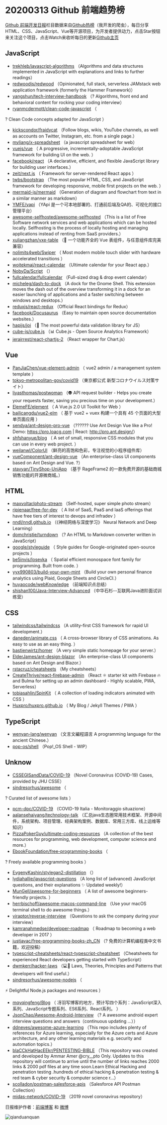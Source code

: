 # 20200313 Github 前端趋势榜

[Github 前端开发日报](http://caibaojian.com/c/news)栏目数据来自[Github热榜](http://news.caibaojian.com/)（我开发的爬虫），每日分享HTML、CSS、JavaScript、Vue等开源项目，为开发者提供动力，点击Star按钮来关注这个项目，点击Watch来收听每日的更新[Github主页](https://github.com/kujian/githubTrending)
## JavaScript

* [trekhleb/javascript-algorithms](https://github.com/trekhleb/javascript-algorithms) （Algorithms and data structures implemented in JavaScript with explanations and links to further readings）
* [redwoodjs/redwood](https://github.com/redwoodjs/redwood) （Opinionated, full stack, serverless JAMstack web application framework (formerly the Hammer Framework)）
* [yangshun/tech-interview-handbook](https://github.com/yangshun/tech-interview-handbook) （? Algorithms, front end and behavioral content for rocking your coding interview）
* [ryanmcdermott/clean-code-javascript](https://github.com/ryanmcdermott/clean-code-javascript) （
        
? Clean Code concepts adapted for JavaScript
      ）
* [kickscondor/fraidycat](https://github.com/kickscondor/fraidycat) （Follow blogs, wikis, YouTube channels, as well as accounts on Twitter, Instagram, etc. from a single page.）
* [myliang/x-spreadsheet](https://github.com/myliang/x-spreadsheet) （a javascript spreadsheet for web）
* [vuejs/vue](https://github.com/vuejs/vue) （
        A progressive, incrementally-adoptable JavaScript framework for building UI on the web.
      ）
* [facebook/react](https://github.com/facebook/react) （A declarative, efficient, and flexible JavaScript library for building user interfaces.）
* [zeit/next.js](https://github.com/zeit/next.js) （
        Framework for server-rendered React apps
      ）
* [twbs/bootstrap](https://github.com/twbs/bootstrap) （The most popular HTML, CSS, and JavaScript framework for developing responsive, mobile first projects on the web.
      ）
* [mermaid-js/mermaid](https://github.com/mermaid-js/mermaid) （Generation of diagram and flowchart from text in a similar manner as markdown）
* [YMFE/yapi](https://github.com/YMFE/yapi) （YApi 是一个可本地部署的、打通前后端及QA的、可视化的接口管理平台）
* [awesome-selfhosted/awesome-selfhosted](https://github.com/awesome-selfhosted/awesome-selfhosted) （This is a list of Free Software network services and web applications which can be hosted locally. Selfhosting is the process of locally hosting and managing applications instead of renting from SaaS providers.）
* [xuliangzhan/vxe-table](https://github.com/xuliangzhan/vxe-table) （&#x1f42c; 一个功能齐全的 Vue 表组件，与任意组件库完美兼容）
* [nolimits4web/Swiper](https://github.com/nolimits4web/swiper) （
        Most modern mobile touch slider with hardware accelerated transitions
      ）
* [wojtekmaj/react-calendar](https://github.com/wojtekmaj/react-calendar) （Ultimate calendar for your React app.）
* [NobyDa/Script](https://github.com/NobyDa/Script) （）
* [fullcalendar/fullcalendar](https://github.com/fullcalendar/fullcalendar) （Full-sized drag &amp; drop event calendar）
* [micheleg/dash-to-dock](https://github.com/micheleg/dash-to-dock) （A dock for the Gnome Shell. This extension moves the dash out of the overview transforming it in a dock for an easier launching of applications and a faster switching between windows and desktops.）
* [reduxjs/react-redux](https://github.com/reduxjs/react-redux) （Official React bindings for Redux）
* [facebook/Docusaurus](https://github.com/facebook/Docusaurus) （Easy to maintain open source documentation websites.）
* [hapijs/joi](https://github.com/hapijs/joi) （&#x1f3e2; The most powerful data validation library for JS）
* [cube-js/cube.js](https://github.com/cube-js/cube.js) （&#x1f4ca; Cube.js - Open Source Analytics Framework）
* [jerairrest/react-chartjs-2](https://github.com/jerairrest/react-chartjs-2) （React wrapper for Chart.js）

## Vue

* [PanJiaChen/vue-element-admin](https://github.com/PanJiaChen/vue-element-admin) （
        vue2 admin / a management system template
      ）
* [tokyo-metropolitan-gov/covid19](https://github.com/tokyo-metropolitan-gov/covid19) （東京都公式 新型コロナウイルス対策サイト）
* [liyasthomas/postwoman](https://github.com/liyasthomas/postwoman) （&#x1f47d; API request builder - Helps you create your requests faster, saving you precious time on your development.）
* [ElemeFE/element](https://github.com/ElemeFE/element) （
        A Vue.js 2.0 UI Toolkit for Web
      ）
* [bailicangdu/vue2-elm](https://github.com/bailicangdu/vue2-elm) （
        基于 vue2 + vuex 构建一个具有 45 个页面的大型单页面应用
      ）
* [sendya/ant-design-pro-vue](https://github.com/sendya/ant-design-pro-vue) （??&#x200d;???&#x200d;? Use Ant Design Vue like a Pro! Demo: <a href="https://pro.loacg.com" rel="nofollow">https://pro.loacg.com</a> | React: <a href="http://pro.ant.design/" rel="nofollow">http://pro.ant.design/</a>）
* [shfshanyue/blog](https://github.com/shfshanyue/blog) （
        A set of small, responsive CSS modules that you can use in every web project.
      ）
* [weilanwl/ColorUI](https://github.com/weilanwl/ColorUI) （鲜亮的高饱和色彩，专注视觉的小程序组件库）
* [vueComponent/ant-design-vue](https://github.com/vueComponent/ant-design-vue) （An enterprise-class UI components based on Ant Design and Vue. ?）
* [stavyan/TinyShop-UniApp](https://github.com/stavyan/TinyShop-UniApp) （基于 RageFrame2 的一款免费开源的基础商城销售功能的开源微商城。）

## HTML

* [maxvoltar/photo-stream](https://github.com/maxvoltar/photo-stream) （Self-hosted, super simple photo stream）
* [ripienaar/free-for-dev](https://github.com/ripienaar/free-for-dev) （
        A list of SaaS, PaaS and IaaS offerings that have free tiers of interest to devops and infradev
      ）
* [nndl/nndl.github.io](https://github.com/nndl/nndl.github.io) （《神经网络与深度学习》 Neural Network and Deep Learning）
* [domchristie/turndown](https://github.com/domchristie/turndown) （? An HTML to Markdown converter written in JavaScript）
* [google/styleguide](https://github.com/google/styleguide) （
        Style guides for Google-originated open-source projects
      ）
* [be5invis/Iosevka](https://github.com/be5invis/Iosevka) （
        Spatial efficient monospace font family for programming. Built from code.
      ）
* [yyx990803/build-your-own-mint](https://github.com/yyx990803/build-your-own-mint) （Build your own personal finance analytics using Plaid, Google Sheets and CircleCI.）
* [huyaocode/webKnowledge](https://github.com/huyaocode/webKnowledge) （前端知识点总结）
* [shishan100/Java-Interview-Advanced](https://github.com/shishan100/Java-Interview-Advanced) （中华石杉--互联网Java进阶面试训练营）

## CSS

* [tailwindcss/tailwindcss](https://github.com/tailwindcss/tailwindcss) （A utility-first CSS framework for rapid UI development.）
* [daneden/animate.css](https://github.com/daneden/animate.css) （
        A cross-browser library of CSS animations. As easy to use as an easy thing.
      ）
* [bastienwirtz/homer](https://github.com/bastienwirtz/homer) （A very simple static homepage for your server.）
* [ElderJames/ant-design-blazor](https://github.com/ElderJames/ant-design-blazor) （An enterprise-class UI components based on Ant Design and Blazor.）
* [rstacruz/cheatsheets](https://github.com/rstacruz/cheatsheets) （My cheatsheets）
* [CreateThrive/react-firebase-admin](https://github.com/CreateThrive/react-firebase-admin) （React ⚛️ starter kit with Firebase &#x1f525; and Bulma for setting up an admin dashboard - Highly scalable, PWA, Serverless）
* [tobiasahlin/SpinKit](https://github.com/tobiasahlin/SpinKit) （
        A collection of loading indicators animated with CSS
      ）
* [Huxpro/huxpro.github.io](https://github.com/Huxpro/huxpro.github.io) （
        My Blog / Jekyll Themes / PWA
      ）

## TypeScript

* [wenyan-lang/wenyan](https://github.com/wenyan-lang/wenyan) （文言文編程語言 A programming language for the ancient Chinese.）
* [pop-os/shell](https://github.com/pop-os/shell) （Pop!_OS Shell - WIP）

## Unknow

* [CSSEGISandData/COVID-19](https://github.com/CSSEGISandData/COVID-19) （Novel Coronavirus (COVID-19) Cases, provided by JHU CSSE）
* [sindresorhus/awesome](https://github.com/sindresorhus/awesome) （
        
? Curated list of awesome lists
      ）
* [pcm-dpc/COVID-19](https://github.com/pcm-dpc/COVID-19) （COVID-19 Italia - Monitoraggio situazione）
* [aalansehaiyang/technology-talk](https://github.com/aalansehaiyang/technology-talk) （汇总java生态圈常用技术框架、开源中间件，系统架构、项目管理、经典架构案例、数据库、常用三方库、线上运维等知识）
* [PizzaPokerGuy/ultimate-coding-resources](https://github.com/PizzaPokerGuy/ultimate-coding-resources) （A collection of the best resources for programming, web development, computer science and more.）
* [EbookFoundation/free-programming-books](https://github.com/EbookFoundation/free-programming-books) （
        
? Freely available programming books
      ）
* [EvgenyKashin/stylegan2-distillation](https://github.com/EvgenyKashin/stylegan2-distillation) （）
* [lydiahallie/javascript-questions](https://github.com/lydiahallie/javascript-questions) （A long list of (advanced) JavaScript questions, and their explanations ✨ Updated weekly!）
* [MunGell/awesome-for-beginners](https://github.com/MunGell/awesome-for-beginners) （
        A list of awesome beginners-friendly projects.
      ）
* [herrbischoff/awesome-macos-command-line](https://github.com/herrbischoff/awesome-macos-command-line) （Use your macOS terminal shell to do awesome things.）
* [viraptor/reverse-interview](https://github.com/viraptor/reverse-interview) （Questions to ask the company during your interview）
* [kamranahmedse/developer-roadmap](https://github.com/kamranahmedse/developer-roadmap) （
        Roadmap to becoming a web developer in 2017
      ）
* [justjavac/free-programming-books-zh_CN](https://github.com/justjavac/free-programming-books-zh_CN) （? 免费的计算机编程类中文书籍，欢迎投稿）
* [typescript-cheatsheets/react-typescript-cheatsheet](https://github.com/typescript-cheatsheets/react-typescript-cheatsheet) （Cheatsheets for experienced React developers getting started with TypeScript）
* [dwmkerr/hacker-laws](https://github.com/dwmkerr/hacker-laws) （&#x1f4bb;&#x1f4d6; Laws, Theories, Principles and Patterns that developers will find useful.）
* [sindresorhus/awesome-nodejs](https://github.com/sindresorhus/awesome-nodejs) （
        
⚡️ Delightful Node.js packages and resources
      ）
* [mqyqingfeng/Blog](https://github.com/mqyqingfeng/Blog) （
        冴羽写博客的地方，预计写四个系列：JavaScript深入系列、JavaScript专题系列、ES6系列、React系列。
      ）
* [JsonChao/Awesome-Android-Interview](https://github.com/JsonChao/Awesome-Android-Interview) （? A awesome android expert interview questions and answers（continuous updating ...））
* [ddneves/awesome-azure-learning](https://github.com/ddneves/awesome-azure-learning) （This repo includes plenty of references for Azure learning, especially for the Azure certs and Azure architecture, and any other learning materials e.g. security and automation topics.）
* [blaCCkHatHacEEkr/PENTESTING-BIBLE](https://github.com/blaCCkHatHacEEkr/PENTESTING-BIBLE) （This repository was created and developed by Ammar Amer @cry__pto Only. Updates to this repository will continue to arrive until the number of links reaches 2000 links &amp; 2000 pdf files at any time soon.Learn Ethical Hacking and penetration testing .hundreds of ethical hacking &amp; penetration testing &amp; red team &amp; cyber security &amp; computer science r…）
* [scolladon/postman-salesforce-apis](https://github.com/scolladon/postman-salesforce-apis) （Salesforce API Postman Collection）
* [midas-network/COVID-19](https://github.com/midas-network/COVID-19) （2019 novel coronavirus repository）


日报维护作者：[前端博客](http://caibaojian.com/) 和 [微博](http://caibaojian.com/go/weibo)

![qianduanquan](https://user-images.githubusercontent.com/3055447/38468989-651132ac-3b80-11e8-8e6b-15122322a9d7.png)